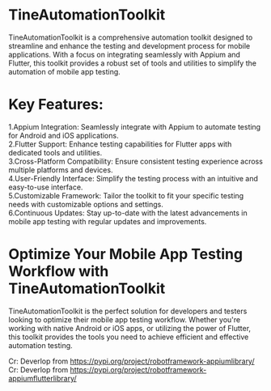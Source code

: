 # TineAutomationToolkit
TineAutomationToolkit is a comprehensive automation toolkit designed to streamline and enhance the testing and development process for mobile applications. With a focus on integrating seamlessly with Appium and Flutter, this toolkit provides a robust set of tools and utilities to simplify the automation of mobile app testing.

# Key Features:
1.Appium Integration: Seamlessly integrate with Appium to automate testing for Android and iOS applications.<br>
2.Flutter Support: Enhance testing capabilities for Flutter apps with dedicated tools and utilities.<br>
3.Cross-Platform Compatibility: Ensure consistent testing experience across multiple platforms and devices.<br>
4.User-Friendly Interface: Simplify the testing process with an intuitive and easy-to-use interface.<br>
5.Customizable Framework: Tailor the toolkit to fit your specific testing needs with customizable options and settings.<br>
6.Continuous Updates: Stay up-to-date with the latest advancements in mobile app testing with regular updates and improvements.<br>

# Optimize Your Mobile App Testing Workflow with TineAutomationToolkit

TineAutomationToolkit is the perfect solution for developers and testers looking to optimize their mobile app testing workflow. Whether you're working with native Android or iOS apps, or utilizing the power of Flutter, this toolkit provides the tools you need to achieve efficient and effective automation testing.

Cr: Deverlop from https://pypi.org/project/robotframework-appiumlibrary/
Cr: Deverlop from https://pypi.org/project/robotframework-appiumflutterlibrary/
